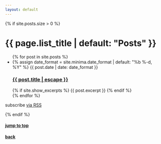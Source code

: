 ```yaml
---
layout: default
---
```


{% if site.posts.size > 0 %}
  <h1 class="post-list-heading">{{ page.list_title | default: "Posts" }}</h1>
  <ul class="post-list">
    {% for post in site.posts %}
    <li>
      {% assign date_format = site.minima.date_format | default: "%b %-d, %Y" %}
      <span class="post-meta">{{ post.date | date: date_format }}</span>
      <h3>
        <a class="post-link" href="{{ post.url | relative_url }}">
          {{ post.title | escape }}
        </a>
      </h3>
      {% if site.show_excerpts %}
        {{ post.excerpt }}
      {% endif %}
    </li>
    {% endfor %}
  </ul>

  <p class="rss-subscribe">subscribe <a href="{{ "/feed.xml" | relative_url }}">via RSS</a></p>
{% endif %}



#### [jump to top](#experience)
#### [back](javascript:history.back())
